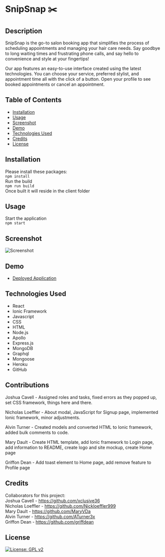 # SnipSnap ✂️

## Description
SnipSnap is the go-to salon booking app that simplifies the process of scheduling appointments and managing your hair care needs. Say goodbye to long waiting times and frustrating phone calls, and say hello to convenience and style at your fingertips!

Our app features an easy-to-use interface created using the latest technologies. You can choose your service, preferred stylist, and appointment time all with the click of a button. Open your profile to see booked appointments or cancel an appointment.

## Table of Contents  
- [Installation](#installation)   
- [Usage](#usage)   
- [Screenshot](#screenshot)
- [Demo](#demo)  
- [Technologies Used](#technologies-used)
- [Credits](#credits)   
- [License](#license)

## Installation
Please install these packages:   
```npm install```    
Run the build   
```npm run build```    
Once built it will reside in the client folder     

## Usage
Start the application   
```npm start```

## Screenshot
![Screenshot](./ScreenShot.png)

## Demo
- [Deployed Application](https://snipsnapsalon-cac486d1b963.herokuapp.com/)

## Technologies Used
- React
- Ionic Framework
- Javascript
- CSS
- HTML
- Node.js
- Apollo
- Express.js
- MongoDB
- Graphql
- Mongoose
- Heroku
- GitHub

## Contributions
Joshua Cavell - Assigned roles and tasks, fixed errors as they popped up, set CSS framework, things here and there.  
     
Nicholas Loeffler - About modal, JavaScript for Signup page, implemented Ionic framework, minor adjustments.   
    
Alvin Turner - Created models and converted HTML to Ionic framework, added bulk comments to code.     
    
Mary Dault - Create HTML template, add Ionic framework to Login page, add information to README, create logo and site mockup, create Home page     
    
Griffon Dean - Add toast element to Home page, add remove feature to Profile page    

## Credits
Collaborators for this project:   
Joshua Cavell - https://github.com/xclusive36   
Nicholas Loeffler - https://github.com/Nickloeffler999   
Mary Dault - https://github.com/MaryVDa   
Alvin Turner - https://github.com/ATurner3x    
Griffon Dean - https://github.com/griffdean   
   
## License
[![License: GPL v2](https://img.shields.io/badge/License-GPL_v2-blue.svg)](https://www.gnu.org/licenses/old-licenses/gpl-2.0.en.html)
